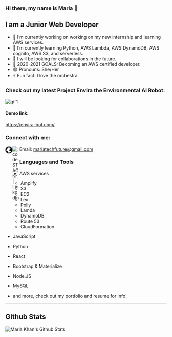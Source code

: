 ### Hi there, my name is Maria  👋

## I am a Junior Web Developer

- 🔭 I’m currently working on working on my new internship and learning AWS services. 
- 🌱 I’m currently learning Python, AWS Lambda, AWS DynamoDB, AWS cognito, AWS S3, and serverless.
- 👯 I will be looking for collaborations in the future.
- 💬 2020-2021 GOALS: Becoming an AWS certified developer.
- 😄 Pronouns: She/Her
- ⚡ Fun fact: I love the orchestra.

### Check out my latest Project Envira the Environmental AI Robot:
![gif1](https://media.giphy.com/media/VDAuv7bMueJSBo4rMc/giphy.gif)

#### Demo link: 

https://envira-bot.com/

### Connect with me:

<a href ="https://mariakhantech.github.io/maria-khan-portfolio/"> <img align="left" alt="marias portfolio" width="22px" src="https://raw.githubusercontent.com/iconic/open-iconic/master/svg/globe.svg" /></a>
<a href="https://www.linkedin.com/in/maria-khan-tech/"><img align="left" alt="codeSTACKr | LinkedIn" width="22px" src="https://cdn.jsdelivr.net/npm/simple-icons@v3/icons/linkedin.svg" /></a>
Email: mariatechfuture@gmail.com



### Languages and Tools    

* AWS services      
    * Amplify
    * S3
    * EC2
    * Lex
    * Polly
    * Lamda
    * DynamoDB
    * Route 53
    * CloudFormation

* JavaScript
* Python
* React
* Bootstrap & Materialize
* Node.JS
* MySQL
* and more, check out my portfolio and resume for info!

---




## Github Stats

  <img align="center" alt="Maria Khan's Github Stats" src="https://github-readme-stats.codestackr.vercel.app/api?username=MariaKhantech&show_icons=true&&theme=radical&count_private=true" />
    


